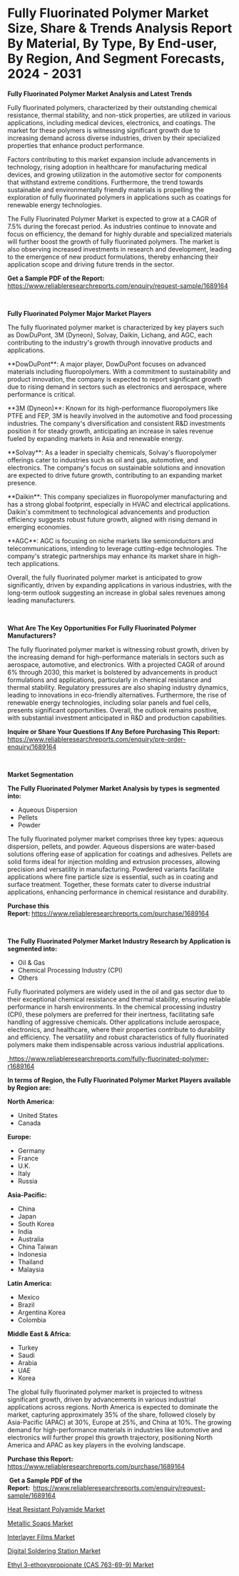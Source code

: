 <p><h1>Fully Fluorinated Polymer Market Size, Share & Trends Analysis Report By Material, By Type, By End-user, By Region, And Segment Forecasts, 2024 - 2031</h1></p><p><strong>Fully Fluorinated Polymer Market Analysis and Latest Trends</strong></p>
<p><p>Fully fluorinated polymers, characterized by their outstanding chemical resistance, thermal stability, and non-stick properties, are utilized in various applications, including medical devices, electronics, and coatings. The market for these polymers is witnessing significant growth due to increasing demand across diverse industries, driven by their specialized properties that enhance product performance.</p><p>Factors contributing to this market expansion include advancements in technology, rising adoption in healthcare for manufacturing medical devices, and growing utilization in the automotive sector for components that withstand extreme conditions. Furthermore, the trend towards sustainable and environmentally friendly materials is propelling the exploration of fully fluorinated polymers in applications such as coatings for renewable energy technologies.</p><p>The Fully Fluorinated Polymer Market is expected to grow at a CAGR of 7.5% during the forecast period. As industries continue to innovate and focus on efficiency, the demand for highly durable and specialized materials will further boost the growth of fully fluorinated polymers. The market is also observing increased investments in research and development, leading to the emergence of new product formulations, thereby enhancing their application scope and driving future trends in the sector.</p></p>
<p><strong>Get a Sample PDF of the Report:&nbsp;</strong> <a href="https://www.reliableresearchreports.com/enquiry/request-sample/1689164?utm_campaign=10&utm_medium=2&utm_source=Github&utm_content=ia&utm_term=17102024&utm_id=fully-fluorinated-polymer">https://www.reliableresearchreports.com/enquiry/request-sample/1689164</a></p>
<p>&nbsp;</p>
<p><strong>Fully Fluorinated Polymer Major Market Players</strong></p>
<p><p>The fully fluorinated polymer market is characterized by key players such as DowDuPont, 3M (Dyneon), Solvay, Daikin, Lichang, and AGC, each contributing to the industry's growth through innovative products and applications.</p><p>**DowDuPont**: A major player, DowDuPont focuses on advanced materials including fluoropolymers. With a commitment to sustainability and product innovation, the company is expected to report significant growth due to rising demand in sectors such as electronics and aerospace, where performance is critical.</p><p>**3M (Dyneon)**: Known for its high-performance fluoropolymers like PTFE and FEP, 3M is heavily involved in the automotive and food processing industries. The company's diversification and consistent R&D investments position it for steady growth, anticipating an increase in sales revenue fueled by expanding markets in Asia and renewable energy.</p><p>**Solvay**: As a leader in specialty chemicals, Solvay's fluoropolymer offerings cater to industries such as oil and gas, automotive, and electronics. The company's focus on sustainable solutions and innovation are expected to drive future growth, contributing to an expanding market presence.</p><p>**Daikin**: This company specializes in fluoropolymer manufacturing and has a strong global footprint, especially in HVAC and electrical applications. Daikin's commitment to technological advancements and production efficiency suggests robust future growth, aligned with rising demand in emerging economies.</p><p>**AGC**: AGC is focusing on niche markets like semiconductors and telecommunications, intending to leverage cutting-edge technologies. The company's strategic partnerships may enhance its market share in high-tech applications.</p><p>Overall, the fully fluorinated polymer market is anticipated to grow significantly, driven by expanding applications in various industries, with the long-term outlook suggesting an increase in global sales revenues among leading manufacturers.</p></p>
<p>&nbsp;</p>
<p><strong>What Are The Key Opportunities For Fully Fluorinated Polymer Manufacturers?</strong></p>
<p><p>The fully fluorinated polymer market is witnessing robust growth, driven by the increasing demand for high-performance materials in sectors such as aerospace, automotive, and electronics. With a projected CAGR of around 6% through 2030, this market is bolstered by advancements in product formulations and applications, particularly in chemical resistance and thermal stability. Regulatory pressures are also shaping industry dynamics, leading to innovations in eco-friendly alternatives. Furthermore, the rise of renewable energy technologies, including solar panels and fuel cells, presents significant opportunities. Overall, the outlook remains positive, with substantial investment anticipated in R&D and production capabilities.</p></p>
<p><strong>Inquire or Share Your Questions If Any Before Purchasing This Report:</strong> <a href="https://www.reliableresearchreports.com/enquiry/pre-order-enquiry/1689164?utm_campaign=10&utm_medium=2&utm_source=Github&utm_content=ia&utm_term=17102024&utm_id=fully-fluorinated-polymer">https://www.reliableresearchreports.com/enquiry/pre-order-enquiry/1689164</a></p>
<p>&nbsp;</p>
<p><strong>Market Segmentation</strong></p>
<p><strong>The Fully Fluorinated Polymer Market Analysis by types is segmented into:</strong></p>
<p><ul><li>Aqueous Dispersion</li><li>Pellets</li><li>Powder</li></ul></p>
<p><p>The fully fluorinated polymer market comprises three key types: aqueous dispersion, pellets, and powder. Aqueous dispersions are water-based solutions offering ease of application for coatings and adhesives. Pellets are solid forms ideal for injection molding and extrusion processes, allowing precision and versatility in manufacturing. Powdered variants facilitate applications where fine particle size is essential, such as in coating and surface treatment. Together, these formats cater to diverse industrial applications, enhancing performance in chemical resistance and durability.</p></p>
<p><strong>Purchase this Report:&nbsp;</strong><a href="https://www.reliableresearchreports.com/purchase/1689164?utm_campaign=10&utm_medium=2&utm_source=Github&utm_content=ia&utm_term=17102024&utm_id=fully-fluorinated-polymer">https://www.reliableresearchreports.com/purchase/1689164</a></p>
<p>&nbsp;</p>
<p><strong>The Fully Fluorinated Polymer Market Industry Research by Application is segmented into:</strong></p>
<p><ul><li>Oil & Gas</li><li>Chemical Processing Industry (CPI)</li><li>Others</li></ul></p>
<p><p>Fully fluorinated polymers are widely used in the oil and gas sector due to their exceptional chemical resistance and thermal stability, ensuring reliable performance in harsh environments. In the chemical processing industry (CPI), these polymers are preferred for their inertness, facilitating safe handling of aggressive chemicals. Other applications include aerospace, electronics, and healthcare, where their properties contribute to durability and efficiency. The versatility and robust characteristics of fully fluorinated polymers make them indispensable across various industrial applications.</p></p>
<p><a href="https://www.reliableresearchreports.com/fully-fluorinated-polymer-r1689164?utm_campaign=10&utm_medium=2&utm_source=Github&utm_content=ia&utm_term=17102024&utm_id=fully-fluorinated-polymer">&nbsp;https://www.reliableresearchreports.com/fully-fluorinated-polymer-r1689164</a></p>
<p><strong>In terms of Region, the Fully Fluorinated Polymer Market Players available by Region are:</strong></p>
<p>
    <p> <strong> North America: </strong>
        <ul>
            <li>United States</li>
            <li>Canada</li>
        </ul>
        </p> 
    <p> <strong> Europe: </strong>
        <ul>
            <li>Germany</li>
            <li>France</li>
            <li>U.K.</li>
            <li>Italy</li>
            <li>Russia</li>
        </ul>
        </p> 
    <p> <strong> Asia-Pacific: </strong>
        <ul>
            <li>China</li>
            <li>Japan</li>
            <li>South Korea</li>
            <li>India</li>
            <li>Australia</li>
            <li>China Taiwan</li>
            <li>Indonesia</li>
            <li>Thailand</li>
            <li>Malaysia</li>
        </ul>
        </p> 
    <p> <strong> Latin America: </strong>
        <ul>
            <li>Mexico</li>
            <li>Brazil</li>
            <li>Argentina Korea</li>
            <li>Colombia</li>
        </ul>
        </p> 
    <p> <strong> Middle East & Africa: </strong>
        <ul>
            <li>Turkey</li>
            <li>Saudi</li>
            <li>Arabia</li>
            <li>UAE</li>
            <li>Korea</li>
        </ul>
    </p>
    </p>
<p><p>The global fully fluorinated polymer market is projected to witness significant growth, driven by advancements in various industrial applications across regions. North America is expected to dominate the market, capturing approximately 35% of the share, followed closely by Asia-Pacific (APAC) at 30%, Europe at 25%, and China at 10%. The growing demand for high-performance materials in industries like automotive and electronics will further propel this growth trajectory, positioning North America and APAC as key players in the evolving landscape.</p></p>
<p><strong>Purchase this Report: </strong><a href="https://www.reliableresearchreports.com/purchase/1689164?utm_campaign=10&utm_medium=2&utm_source=Github&utm_content=ia&utm_term=17102024&utm_id=fully-fluorinated-polymer">https://www.reliableresearchreports.com/purchase/1689164</a></p>
<p>&nbsp;<strong>Get a Sample PDF of the Report:&nbsp;&nbsp;</strong><a href="https://www.reliableresearchreports.com/enquiry/request-sample/1689164?utm_campaign=10&utm_medium=2&utm_source=Github&utm_content=ia&utm_term=17102024&utm_id=fully-fluorinated-polymer">https://www.reliableresearchreports.com/enquiry/request-sample/1689164</a></p>
<p><strong></strong></p>
<p><p><a href="https://github.com/NancyAlvarado586/Market-Research-Report-List-1/blob/main/heat-resistant-polyamide-market.md?utm_campaign=10&utm_medium=2&utm_source=Github&utm_content=ia&utm_term=17102024&utm_id=fully-fluorinated-polymer">Heat Resistant Polyamide Market</a></p><p><a href="https://www.linkedin.com/pulse/top-trends-transforming-metallic-soaps-market-2024-2031-tx4tf?utm_campaign=10&utm_medium=2&utm_source=Github&utm_content=ia&utm_term=17102024&utm_id=fully-fluorinated-polymer">Metallic Soaps Market</a></p><p><a href="https://www.linkedin.com/pulse/interlayer-films-market-research-report-exploring-size-revenue-gf2nf?utm_campaign=10&utm_medium=2&utm_source=Github&utm_content=ia&utm_term=17102024&utm_id=fully-fluorinated-polymer">Interlayer Films Market</a></p><p><a href="https://issuu.com/reportprime-2/docs/digital-soldering-station-market-si_6711eaef7ef4f6?utm_campaign=10&utm_medium=2&utm_source=Github&utm_content=ia&utm_term=17102024&utm_id=fully-fluorinated-polymer">Digital Soldering Station Market</a></p><p><a href="https://github.com/kimhelmer83/Market-Research-Report-List-1/blob/main/ethyl-3-ethoxypropionate-cas-763-69-9-market.md?utm_campaign=10&utm_medium=2&utm_source=Github&utm_content=ia&utm_term=17102024&utm_id=fully-fluorinated-polymer">Ethyl 3-ethoxypropionate (CAS 763-69-9) Market</a></p></p>